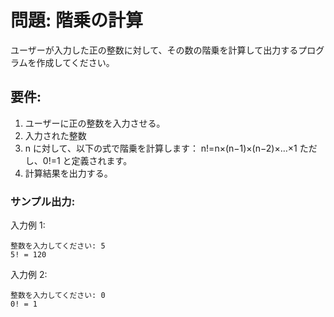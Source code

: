 # 問題: 階乗の計算

ユーザーが入力した正の整数に対して、その数の階乗を計算して出力するプログラムを作成してください。

## 要件:

1. ユーザーに正の整数を入力させる。
1. 入力された整数
1. n に対して、以下の式で階乗を計算します：
   n!=n×(n−1)×(n−2)×…×1
   ただし、0!=1 と定義されます。
1. 計算結果を出力する。

### サンプル出力:

入力例 1:

```
整数を入力してください: 5
5! = 120
```

入力例 2:

```
整数を入力してください: 0
0! = 1
```

